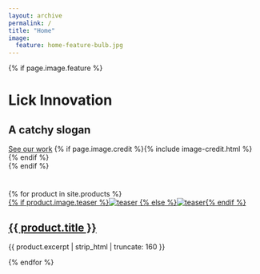 ```yaml
---
layout: archive
permalink: /
title: "Home"
image:
  feature: home-feature-bulb.jpg
---
```

{% if page.image.feature %}

  <div class="page-lead" style="background-image:url({{ site.url }}/images/{{ page.image.feature }})">
		<div class="wrap page-lead-content">
		  <h1>Lick Innovation</h1>
			<h2>A catchy slogan</h2>
			<a href="{{ site.url }}/work" class="btn-inverse">See our work</a>
			{% if page.image.credit %}{% include image-credit.html %}{% endif %}
		</div><!-- /.page-lead-content -->
</div><!-- /.page-lead -->
{% endif %}

<div class="wrap">
  <div class="page-title">
    <h1></h1>
  </div>
{% for product in site.products %}
	<article class="tile" itemscope itemtype="http://schema.org/Article">
		<a href="{{ site.url }}{{ product.url }}" title="{{ product.title }}" class="post-teaser">{% if product.image.teaser %}<img src="{{ site.url }}/images/{{ product.image.teaser }}" alt="teaser" itemprop="image">
			{% else %}<img src="{{ site.url }}/images/{{ site.teaser }}" alt="teaser" itemprop="image">{% endif %}</a>
		<h2 class="post-title" itemprop="name"><a href="{{ site.url }}{{ product.url }}">{{ product.title }}</a></h2>
		<p class="post-excerpt" itemprop="description">{{ product.excerpt | strip_html | truncate: 160 }}</p>
  </article><!-- /.tile -->
  {% endfor %}
</div><!-- /.wrap -->
